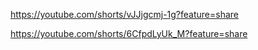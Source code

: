 https://youtube.com/shorts/vJJjgcmj-1g?feature=share

https://youtube.com/shorts/6CfpdLyUk_M?feature=share
